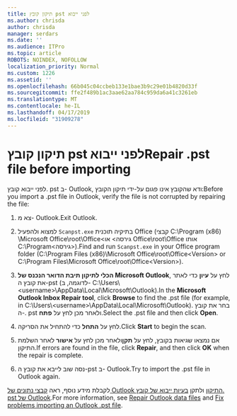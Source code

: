```yaml
---
title: תיקון קובץ pst לפני ייבוא
ms.author: chrisda
author: chrisda
manager: serdars
ms.date: ''
ms.audience: ITPro
ms.topic: article
ROBOTS: NOINDEX, NOFOLLOW
localization_priority: Normal
ms.custom: 1226
ms.assetid: ''
ms.openlocfilehash: 66b045c04ccbeb133e1bae3b9c29e01b4820d33f
ms.sourcegitcommit: ffe2f489b1ac3aae62aa784c959da6a41c3261eb
ms.translationtype: MT
ms.contentlocale: he-IL
ms.lasthandoff: 04/17/2019
ms.locfileid: "31909278"
---
```

# <a name="repair-pst-file-before-importing"></a><span data-ttu-id="12256-102">תיקון קובץ pst לפני ייבוא</span><span class="sxs-lookup"><span data-stu-id="12256-102">Repair .pst file before importing</span></span>

<span data-ttu-id="12256-103">לפני ייבוא קובץ. pst ב- Outlook, ודא שהקובץ אינו פגום על-ידי תיקון הקובץ:</span><span class="sxs-lookup"><span data-stu-id="12256-103">Before you import a .pst file in Outlook, verify the file is not corrupted by repairing the file:</span></span>

1. <span data-ttu-id="12256-104">צא מ- Outlook.</span><span class="sxs-lookup"><span data-stu-id="12256-104">Exit Outlook.</span></span>

2. <span data-ttu-id="12256-105">למצוא ולהפעיל `Scanpst.exe` בתיקיה תוכנית Office (קבצי C:\Program (x86) \Microsoft Office\root\Office\<גירסה\> או Office\root\Office אותו C:\Program\<גירסה\>).</span><span class="sxs-lookup"><span data-stu-id="12256-105">Find and run `Scanpst.exe` in your Office program folder (C:\Program Files (x86)\Microsoft Office\root\Office\<Version\> or C:\Program Files\Microsoft Office\root\Office\<Version\>).</span></span>

3. <span data-ttu-id="12256-106">**הכלי לתיקון תיבת הדואר הנכנס של Microsoft Outlook**, לחץ על **עיון** כדי לאתר את קובץ ה-pst (לדוגמה, ב- C:\Users\\<username\>\AppData\Local\Microsoft\Outlook).</span><span class="sxs-lookup"><span data-stu-id="12256-106">In the **Microsoft Outlook Inbox Repair tool**, click **Browse** to find the .pst file (for example, in C:\Users\\<username\>\AppData\Local\Microsoft\Outlook).</span></span> <span data-ttu-id="12256-107">בחר את קובץ ה-. pst ולאחר מכן לחץ על **פתח**.</span><span class="sxs-lookup"><span data-stu-id="12256-107">Select the .pst file and then click **Open**.</span></span>

4. <span data-ttu-id="12256-108">לחץ על **התחל** כדי להתחיל את הסריקה.</span><span class="sxs-lookup"><span data-stu-id="12256-108">Click **Start** to begin the scan.</span></span>

5. <span data-ttu-id="12256-109">אם נמצאו שגיאות בקובץ, לחץ על **תקן**ולאחר מכן לחץ על **אישור** לאחר השלמת התיקון.</span><span class="sxs-lookup"><span data-stu-id="12256-109">If errors are found in the file, click **Repair**, and then click **OK** when the repair is complete.</span></span>

6. <span data-ttu-id="12256-110">נסה שוב לייבא את קובץ ה-pst ב- Outlook.</span><span class="sxs-lookup"><span data-stu-id="12256-110">Try to import the .pst file in Outlook again.</span></span>

<span data-ttu-id="12256-111">לקבלת מידע נוסף, ראה [קבצי נתונים של Outlook התיקון](https://support.office.com/article/25663bc3-11ec-4412-86c4-60458afc5253) ולתקן [בעיות ייבוא של קובץ. pst של Outlook](https://support.office.com/article/2d2e50dc-5c36-4ab2-ab50-f1be733b3d6e).</span><span class="sxs-lookup"><span data-stu-id="12256-111">For more information, see [Repair Outlook data files](https://support.office.com/article/25663bc3-11ec-4412-86c4-60458afc5253) and [Fix problems importing an Outlook .pst file](https://support.office.com/article/2d2e50dc-5c36-4ab2-ab50-f1be733b3d6e).</span></span>
